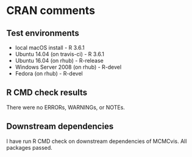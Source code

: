CRAN comments
====


## Test environments
* local macOS install - R 3.6.1
* Ubuntu 14.04 (on travis-ci) - R 3.6.1
* Ubuntu 16.04 (on rhub) - R-release
* Windows Server 2008 (on rhub) - R-devel
* Fedora (on rhub) - R-devel

## R CMD check results

There were no ERRORs, WARNINGs, or NOTEs.

## Downstream dependencies

I have run R CMD check on downstream dependencies of MCMCvis. All packages passed.

